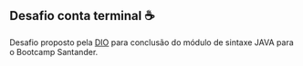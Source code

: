 ## Desafio conta terminal ☕

Desafio proposto pela [DIO](https://www.dio.me/) para conclusão do módulo de sintaxe JAVA para o Bootcamp Santander.
